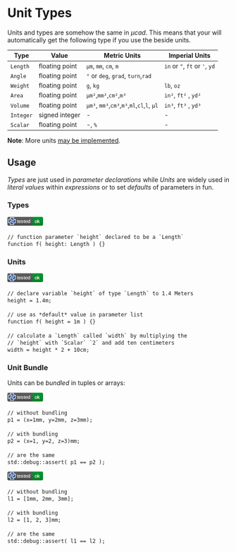 # Unit Types

Units and types are somehow the same in *µcad*.
This means that your will automatically get the following type if you use the beside units.

| Type      | Value           | Metric Units                                | Imperial Units                 |
| --------- | --------------- | ------------------------------------------- | ------------------------------ |
| `Length`  | floating point  | `µm`, `mm`, `cm`, `m`                       | `in` or `"`, `ft` or `'`, `yd` |
| `Angle`   | floating point  | `°` or `deg`, `grad`, `turn`,`rad`          |                                |
| `Weight`  | floating point  | `g`, `kg`                                   | `lb`, `oz`                     |
| `Area`    | floating point  | `µm²`,`mm²`,`cm²`,`m³`                      | `in²`, `ft²` , `yd²`           |
| `Volume`  | floating point  | `µm³`, `mm³`,`cm³`,`m³`,`ml`,`cl`,`l`, `µl` | `in³`, `ft³` , `yd³`           |
| `Integer` | signed  integer | -                                           | -                              |
| `Scalar`  | floating point  | -, `%`                                      | -                              |

**Note**: More units [may be implemented](https://github.com/Rustfahrtagentur/microcad/issues/76).

## Usage

*Types* are just used in *parameter declarations* while *Units* are widely used in *literal values* within *expressions* or to set *defaults* of parameters in fun.

### Types

[![test](.test/unit_types.png)](.test/unit_types.log)

```µcad,unit_types
// function parameter `height` declared to be a `Length`
function f( height: Length ) {}
```

### Units

[![test](.test/unit_types_number_literals.png)](.test/unit_types_number_literals.log)

```µcad,unit_types_number_literals
// declare variable `height` of type `Length` to 1.4 Meters
height = 1.4m;

// use as *default* value in parameter list
function f( height = 1m ) {}

// calculate a `Length` called `width` by multiplying the
// `height` with `Scalar` `2` and add ten centimeters
width = height * 2 + 10cm;
```

### Unit Bundle

Units can be *bundled* in tuples or arrays:

[![test](.test/unit_types_bundling_tuple.png)](.test/unit_types_bundling_tuple.log)

```µcad,unit_types_bundling_tuple
// without bundling
p1 = (x=1mm, y=2mm, z=3mm);

// with bundling
p2 = (x=1, y=2, z=3)mm;

// are the same
std::debug::assert( p1 == p2 );
```

[![test](.test/unit_types_bundling_array.png)](.test/unit_types_bundling_array.log)

```µcad,unit_types_bundling_array
// without bundling
l1 = [1mm, 2mm, 3mm];

// with bundling
l2 = [1, 2, 3]mm;

// are the same
std::debug::assert( l1 == l2 );
```
